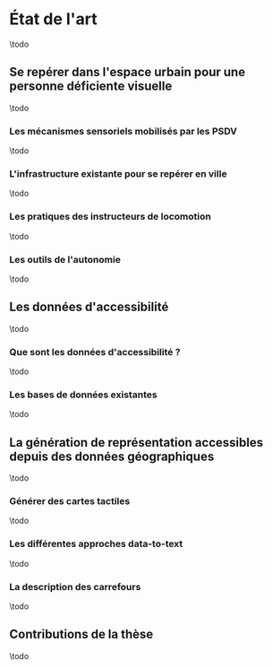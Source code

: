 # État de l'art

\todo

## Se repérer dans l'espace urbain pour une personne déficiente visuelle

\todo

### Les mécanismes sensoriels mobilisés par les PSDV

\todo

### L'infrastructure existante pour se repérer en ville

\todo

### Les pratiques des instructeurs de locomotion

\todo

### Les outils de l'autonomie

\todo

## Les données d'accessibilité

\todo

### Que sont les données d'accessibilité ?

\todo

### Les bases de données existantes

\todo

## La génération de représentation accessibles depuis des données géographiques

\todo

### Générer des cartes tactiles

\todo

### Les différentes approches data-to-text

\todo

### La description des carrefours

\todo

## Contributions de la thèse

\todo